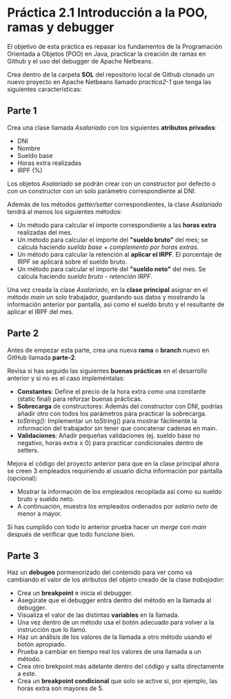 # Práctica 2.1 Introducción a la POO, ramas y debugger

El objetivo de esta práctica es repasar los fundamentos de la Programación Orientada a Objetos (POO) en Java, practicar la creación de ramas en Github y el uso del debugger de Apache Netbeans.

Crea dentro de la carpeta **SOL** del repositorio local de Github clonado un nuevo proyecto en Apache Netbeans llamado *practica2-1* que tenga las siguientes características:

## Parte 1  
Crea una clase llamada *Asalariado* con los siguientes **atributos privados**:
 - DNI
 - Nombre    
 - Sueldo base
 - Horas extra realizadas 
 - IRPF (%)

Los objetos *Asalariado* se podrán crear con un constructor por defecto o con un constructor con un solo parámetro correspondiente al DNI.

Además de los métodos *getter/setter* correspondientes, la clase *Asalariado* tendrá al menos los siguientes métodos:
- Un método para calcular el importe correspondiente a las **horas extra** realizadas del mes.
- Un método para calcular el importe del **"sueldo bruto"** del mes; se calcula haciendo *sueldo base + complemento por horas extras*.
- Un método para calcular la retención al **aplicar el IRPF**. El porcentaje de IRPF se aplicará sobre el sueldo bruto.
- Un método para calcular el importe del **"sueldo neto"** del mes. Se calcula haciendo *sueldo bruto - retención IRPF*.

Una vez creada la clase *Asalariado*, en la **clase principal** asignar en el método *main* un solo trabajador, guardando sus datos y mostrando la información anterior por pantalla, así como el sueldo bruto y el resultante de aplicar el IRPF del mes.

## Parte 2 
Antes de empezar esta parte, crea una nueva **rama** o **branch** nuevo en GitHub llamada **parte-2**.

Revisa si has seguido las siguientes **buenas prácticas** en el desarrollo anterior y si no es el caso impleméntalas:

- **Constantes**: Define el precio de la hora extra como una constante (static final) para reforzar buenas prácticas.
- **Sobrecarga** de constructores: Además del constructor con DNI, podrías añadir otro con todos los parámetros para practicar la sobrecarga.
- *toString()*: Implementar un toString() para mostrar fácilmente la información del trabajador sin tener que concatenar cadenas en main.
- **Validaciones**: Añadir pequeñas validaciones (ej. sueldo base no negativo, horas extra ≥ 0) para practicar condicionales dentro de setters.

Mejora el código del proyecto anterior para que en la clase principal ahora se creen 3 empleados requiriendo al usuario dicha información por pantalla (opcional):

- Mostrar la información de los empleados recopilada así como su sueldo bruto y sueldo neto.
- A continuación, muestra los empleados ordenados por *salario neto* de menor a mayor.

Si has cumplido con todo lo anterior prueba hacer un *merge* con *main* después de verificar que todo funcione bien.

## Parte 3 
Haz un **debugeo** pormenorizado del contenido para ver como va cambiando el valor de los atributos del objeto creado de la clase *trabajador*:

- Crea un **breakpoint** e inicia el debugger.
- Asegúrate que el debugger entra dentro del método en la llamada al debugger.
- Visualiza el valor de las distintas **variables** en la llamada.
- Una vez dentro de un método usa el botón adecuado para volver a la instrucción que lo llamó.
- Haz un análisis de los valores de la llamada a otro método usando el botón apropiado.
- Prueba a cambiar en tiempo real los valores de una llamada a un método.
- Crea otro brekpoint más adelante dentro del código y salta directamente a este.
- Crea un **breakpoint condicional** que solo se active si, por ejemplo, las horas extra son mayores de 5.



